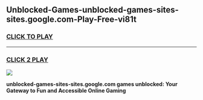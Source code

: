
## Unblocked-Games-unblocked-games-sites-sites.google.com-Play-Free-vi81t
<h3>
<a href="https://premium76.site?title=unblocked-games-sites-sites.google.com&ref=17A">CLICK TO PLAY</a></h3>
<hr>

<h3>
<a href="https://premium76.site?title=unblocked-games-sites-sites.google.com&ref=17A">CLICK 2 PLAY</a>
  
</h3>

<a href="https://premium76.site?title=unblocked-games-sites-sites.google.com&ref=17A"><img src="https://clearcache.store/games.png"></a>


**unblocked-games-sites-sites.google.com games unblocked: Your Gateway to Fun and Accessible Online Gaming**
